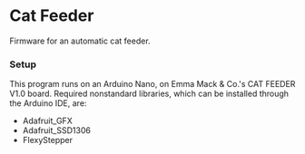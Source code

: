 # Cat Feeder
Firmware for an automatic cat feeder. 

### Setup
This program runs on an Arduino Nano, on Emma Mack & Co.'s CAT FEEDER V1.0 board. Required nonstandard libraries, which can be installed through the Arduino IDE, are: 
* Adafruit_GFX
* Adafruit_SSD1306
* FlexyStepper
